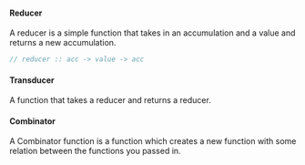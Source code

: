 #### Reducer

A reducer is a simple function that takes in an accumulation and a value and returns a new accumulation.

```javascript
// reducer :: acc -> value -> acc
```

#### Transducer

A function that takes a reducer and returns a reducer.

#### Combinator

A Combinator function is a function which creates a new function with some relation between the functions you passed in.
